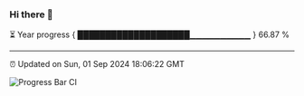 ### Hi there 👋

⏳ Year progress { ████████████████████▁▁▁▁▁▁▁▁▁▁ } 66.87 %

---

⏰ Updated on Sun, 01 Sep 2024 18:06:22 GMT

![Progress Bar CI](https://github.com/EinsPommes/EinsPommes/blob/main/.github/workflows/main.yml)
